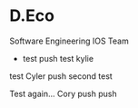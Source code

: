 # D.Eco
Software Engineering IOS Team
- test push
test kylie

test Cyler push
second test

Test again... Cory
push push